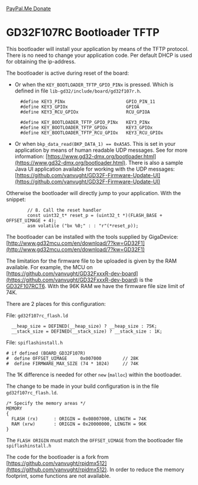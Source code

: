 [PayPal.Me Donate](https://paypal.me/AvanVught?locale.x=nl_NL)
# GD32F107RC Bootloader TFTP

This bootloader will install your application by means of the TFTP protocol. There is no need to change your application code. 
Per default DHCP is used for obtaining the ip-address.

The bootloader is active during reset of the board:

* Or when the `KEY_BOOTLOADER_TFTP_GPIO_PINx` is pressed. Which is defined in file `lib-gd32/include/board/gd32f107r.h`. 
	
		#define KEY3_PINx						GPIO_PIN_11
		#define KEY3_GPIOx						GPIOA
		#define KEY3_RCU_GPIOx					RCU_GPIOA
		
		#define KEY_BOOTLOADER_TFTP_GPIO_PINx	KEY3_PINx
		#define KEY_BOOTLOADER_TFTP_GPIOx		KEY3_GPIOx
		#define KEY_BOOTLOADER_TFTP_RCU_GPIOx	KEY3_RCU_GPIOx

* Or when `bkp_data_read(BKP_DATA_1) == 0xA5A5`. This is set in your application by means of human readable UDP messages. See for more information: [https://www.gd32-dmx.org/bootloader.html](https://www.gd32-dmx.org/bootloader.html). There is also a sample Java UI application available for working with the UDP messages: [https://github.com/vanvught/GD32F-Firmware-Update-UI](https://github.com/vanvught/GD32F-Firmware-Update-UI)

Otherwise the bootloader will directly jump to your application. With the snippet: 

	    	// 8. Call the reset handler
	    	const uint32_t* reset_p = (uint32_t *)(FLASH_BASE + OFFSET_UIMAGE + 4);
	    	asm volatile ("bx %0;" : : "r"(*reset_p));

The bootloader can be installed with the tools supplied by GigaDevice: [http://www.gd32mcu.com/en/download/7?kw=GD32F1](http://www.gd32mcu.com/en/download/7?kw=GD32F1)

The limitation for the firmware file to be uploaded is given by the RAM available. For example, the MCU on [https://github.com/vanvught/GD32FxxxR-dev-board](https://github.com/vanvught/GD32FxxxR-dev-board) is the [GD32F107RCT6](https://www.gigadevice.com/microcontroller/gd32f107rct6/). With the 96K RAM we have the firmware file size limit of 74K.

There are 2 places for this configuration:

File: `gd32f107rc_flash.ld`

	  __heap_size = DEFINED(__heap_size) ? __heap_size : 75K;
	  __stack_size = DEFINED(__stack_size) ? __stack_size : 1K;

File: `spiflashinstall.h`

	# if defined (BOARD_GD32F107R)
	#  define OFFSET_UIMAGE		0x007000		// 28K
	#  define FIRMWARE_MAX_SIZE (74 * 1024)		// 74K

The 1K difference is needed for other `new` (`malloc`) within the bootloader.

The change to be made in your build configuration is in the file `gd32f107rc_flash.ld`. 

	/* Specify the memory areas */
	MEMORY
	{
	  FLASH (rx)      : ORIGIN = 0x08007000, LENGTH = 74K
	  RAM (xrw)       : ORIGIN = 0x20000000, LENGTH = 96K
	}
	
The `FLASH ORIGIN` must match the `OFFSET_UIMAGE` from the bootloader file `spiflashinstall.h`

The code for the bootloader is a fork from [https://github.com/vanvught/rpidmx512](https://github.com/vanvught/rpidmx512). In order to reduce the memory footprint, some functions are not available.